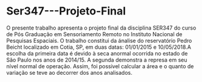 # Ser347---Projeto-Final
O presente trabalho apresenta o projeto final da disciplina SER347 do curso de Pós Graduação em Sensoriamento Remoto no Instituto Nacional de Pesquisas Espaciais. O trabalho constitui da ánalise do reservatório Pedro Beicht localizado em Cotia, SP, em duas datas: 01/01/2015 e 10/05/2018.A escolha da primeira data é devido à seca anormal ocorrida no estado de São Paulo nos anos de 2014/15. A segunda demonstra a represa em seu nível normal de operação. Assim, foi possivel calcular a área e o quanto de variação se teve ao decorrer dos anos analisados. 
